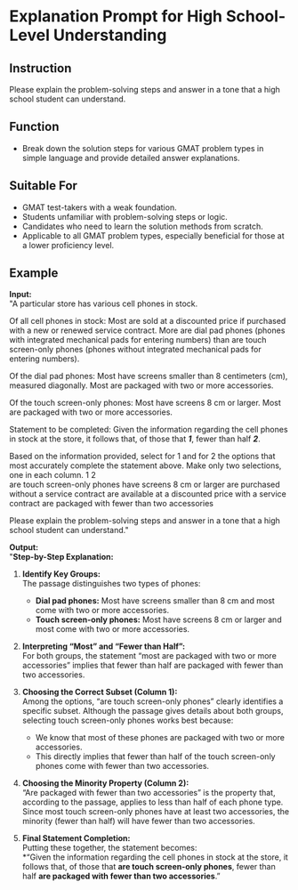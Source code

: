 # Explanation Prompt for High School-Level Understanding

## Instruction
Please explain the problem-solving steps and answer in a tone that a high school student can understand.

## Function
- Break down the solution steps for various GMAT problem types in simple language and provide detailed answer explanations.

## Suitable For
- GMAT test-takers with a weak foundation.
- Students unfamiliar with problem-solving steps or logic.
- Candidates who need to learn the solution methods from scratch.
- Applicable to all GMAT problem types, especially beneficial for those at a lower proficiency level.

## Example
**Input:**  
"A particular store has various cell phones in stock.

Of all cell phones in stock:
Most are sold at a discounted price if purchased with a new or renewed service contract.
More are dial pad phones (phones with integrated mechanical pads for entering numbers) than are touch screen-only phones (phones without integrated mechanical pads for entering numbers).

Of the dial pad phones:
Most have screens smaller than 8 centimeters (cm), measured diagonally.
Most are packaged with two or more accessories.

Of the touch screen-only phones:
Most have screens 8 cm or larger.
Most are packaged with two or more accessories.

Statement to be completed: Given the information regarding the cell phones in stock at the store, it follows that, of those that ___1___, fewer than half ___2___.

Based on the information provided, select for 1 and for 2 the options that most accurately complete the statement above. Make only two selections, one in each column.
1	2	
		are touch screen-only phones
		have screens 8 cm or larger
		are purchased without a service contract
		are available at a discounted price with a service contract
		are packaged with fewer than two accessories

Please explain the problem-solving steps and answer in a tone that a high school student can understand."


**Output:**  
"**Step-by-Step Explanation:**

1. **Identify Key Groups:**  
   The passage distinguishes two types of phones:
   - **Dial pad phones:** Most have screens smaller than 8 cm and most come with two or more accessories.
   - **Touch screen-only phones:** Most have screens 8 cm or larger and most come with two or more accessories.

2. **Interpreting “Most” and “Fewer than Half”:**  
   For both groups, the statement “most are packaged with two or more accessories” implies that fewer than half are packaged with fewer than two accessories.

3. **Choosing the Correct Subset (Column 1):**  
   Among the options, “are touch screen-only phones” clearly identifies a specific subset. Although the passage gives details about both groups, selecting touch screen-only phones works best because:
   - We know that most of these phones are packaged with two or more accessories.
   - This directly implies that fewer than half of the touch screen-only phones come with fewer than two accessories.

4. **Choosing the Minority Property (Column 2):**  
   “Are packaged with fewer than two accessories” is the property that, according to the passage, applies to less than half of each phone type. Since most touch screen-only phones have at least two accessories, the minority (fewer than half) will have fewer than two accessories.

5. **Final Statement Completion:**  
   Putting these together, the statement becomes:  
   *“Given the information regarding the cell phones in stock at the store, it follows that, of those that **are touch screen-only phones**, fewer than half **are packaged with fewer than two accessories**.”

